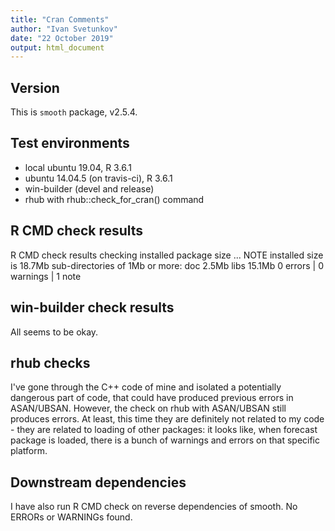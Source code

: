```yaml
---
title: "Cran Comments"
author: "Ivan Svetunkov"
date: "22 October 2019"
output: html_document
---
```

## Version
This is ``smooth`` package, v2.5.4.

## Test environments
* local ubuntu 19.04, R 3.6.1
* ubuntu 14.04.5 (on travis-ci), R 3.6.1
* win-builder (devel and release)
* rhub with rhub::check_for_cran() command

## R CMD check results
R CMD check results
checking installed package size ... NOTE
    installed size is 18.7Mb
    sub-directories of 1Mb or more:
      doc    2.5Mb
      libs  15.1Mb
0 errors | 0 warnings | 1 note

## win-builder check results
All seems to be okay.

## rhub checks
I've gone through the C++ code of mine and isolated a potentially dangerous part of code, that could have produced previous errors in ASAN/UBSAN. However, the check on rhub with ASAN/UBSAN still produces errors. At least, this time they are definitely not related to my code - they are related to loading of other packages: it looks like, when forecast package is loaded, there is a bunch of warnings and errors on that specific platform.

## Downstream dependencies
I have also run R CMD check on reverse dependencies of smooth.
No ERRORs or WARNINGs found.
